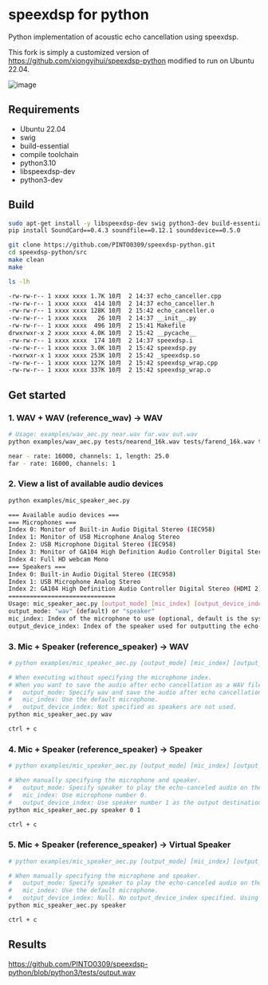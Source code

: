 speexdsp for python
===================

Python implementation of acoustic echo cancellation using speexdsp.

This fork is simply a customized version of https://github.com/xiongyihui/speexdsp-python modified to run on Ubuntu 22.04.

![image](https://github.com/user-attachments/assets/21366070-cea9-4ab7-bba3-63a3a489b824)

## Requirements
+ Ubuntu 22.04
+ swig
+ build-essential
+ compile toolchain
+ python3.10
+ libspeexdsp-dev
+ python3-dev

## Build
```bash
sudo apt-get install -y libspeexdsp-dev swig python3-dev build-essential libsndfile1
pip install SoundCard==0.4.3 soundfile==0.12.1 sounddevice==0.5.0

git clone https://github.com/PINTO0309/speexdsp-python.git
cd speexdsp-python/src
make clean
make

ls -lh

-rw-rw-r-- 1 xxxx xxxx 1.7K 10月  2 14:37 echo_canceller.cpp
-rw-rw-r-- 1 xxxx xxxx  414 10月  2 14:37 echo_canceller.h
-rw-rw-r-- 1 xxxx xxxx 128K 10月  2 15:42 echo_canceller.o
-rw-rw-r-- 1 xxxx xxxx   26 10月  2 14:37 __init__.py
-rw-rw-r-- 1 xxxx xxxx  496 10月  2 15:41 Makefile
drwxrwxr-x 2 xxxx xxxx 4.0K 10月  2 15:42 __pycache__
-rw-rw-r-- 1 xxxx xxxx  174 10月  2 14:37 speexdsp.i
-rw-rw-r-- 1 xxxx xxxx 3.0K 10月  2 15:42 speexdsp.py
-rwxrwxr-x 1 xxxx xxxx 253K 10月  2 15:42 _speexdsp.so
-rw-rw-r-- 1 xxxx xxxx 127K 10月  2 15:42 speexdsp_wrap.cpp
-rw-rw-r-- 1 xxxx xxxx 337K 10月  2 15:42 speexdsp_wrap.o
```

## Get started
### 1. WAV + WAV (reference_wav) -> WAV
```bash
# Usage: examples/wav_aec.py near.wav far.wav out.wav
python examples/wav_aec.py tests/nearend_16k.wav tests/farend_16k.wav tests/output.wav

near - rate: 16000, channels: 1, length: 25.0
far - rate: 16000, channels: 1
```
### 2. View a list of available audio devices
```bash
python examples/mic_speaker_aec.py

=== Available audio devices ===
=== Microphones ===
Index 0: Monitor of Built-in Audio Digital Stereo (IEC958)
Index 1: Monitor of USB Microphone Analog Stereo
Index 2: USB Microphone Digital Stereo (IEC958)
Index 3: Monitor of GA104 High Definition Audio Controller Digital Stereo (HDMI 2)
Index 4: Full HD webcam Mono
=== Speakers ===
Index 0: Built-in Audio Digital Stereo (IEC958)
Index 1: USB Microphone Analog Stereo
Index 2: GA104 High Definition Audio Controller Digital Stereo (HDMI 2)
==============================
Usage: mic_speaker_aec.py [output_mode] [mic_index] [output_device_index]
output_mode: "wav" (default) or "speaker"
mic_index: Index of the microphone to use (optional, default is the system default microphone)
output_device_index: Index of the speaker used for outputting the echo-cancelled audio
```
### 3. Mic + Speaker (reference_speaker) -> WAV
```bash
# python examples/mic_speaker_aec.py [output_mode] [mic_index] [output_device_index]

# When executing without specifying the microphone index.
# When you want to save the audio after echo cancellation as a WAV file.
#   output_mode: Specify wav and save the audio after echo cancellation to echo_cancelled_output.wav.
#   mic_index: Use the default microphone.
#   output_device_index: Not specified as speakers are not used.
python mic_speaker_aec.py wav

ctrl + c
```
### 4. Mic + Speaker (reference_speaker) -> Speaker
```bash
# python examples/mic_speaker_aec.py [output_mode] [mic_index] [output_device_index]

# When manually specifying the microphone and speaker.
#   output_mode: Specify speaker to play the echo-canceled audio on the speaker.
#   mic_index: Use microphone number 0.
#   output_device_index: Use speaker number 1 as the output destination.
python mic_speaker_aec.py speaker 0 1

ctrl + c
```
### 5. Mic + Speaker (reference_speaker) -> Virtual Speaker
```bash
# python examples/mic_speaker_aec.py [output_mode] [mic_index] [output_device_index]

# When manually specifying the microphone and speaker.
#   output_mode: Specify speaker to play the echo-canceled audio on the speaker.
#   mic_index: Use the default microphone.
#   output_device_index: Null. No output_device_index specified. Using a virtual speaker as the default output.
python mic_speaker_aec.py speaker

ctrl + c
```

## Results
https://github.com/PINTO0309/speexdsp-python/blob/python3/tests/output.wav
